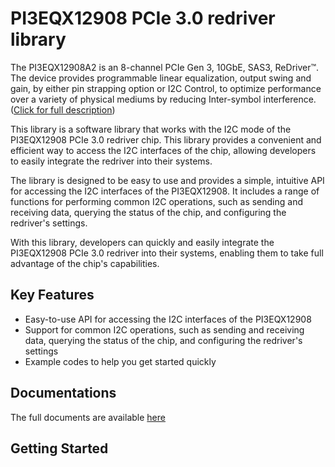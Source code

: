 # PI3EQX12908 PCIe 3.0 redriver library

The PI3EQX12908A2 is an 8-channel PCIe Gen 3, 10GbE, SAS3, ReDriver™. The device provides programmable linear equalization, output swing and gain, by either pin strapping option or I2C Control, to optimize performance over a variety of physical mediums by reducing Inter-symbol interference. ([Click for full description](https://www.diodes.com/part/view/PI3EQX12908A2))

This library is a software library that works with the I2C mode of the PI3EQX12908 PCIe 3.0 redriver chip. This library provides a convenient and efficient way to access the I2C interfaces of the chip, allowing developers to easily integrate the redriver into their systems.

The library is designed to be easy to use and provides a simple, intuitive API for accessing the I2C interfaces of the PI3EQX12908. It includes a range of functions for performing common I2C operations, such as sending and receiving data, querying the status of the chip, and configuring the redriver's settings.

With this library, developers can quickly and easily integrate the PI3EQX12908 PCIe 3.0 redriver into their systems, enabling them to take full advantage of the chip's capabilities. 

## Key Features

* Easy-to-use API for accessing the I2C interfaces of the PI3EQX12908
* Support for common I2C operations, such as sending and receiving data, querying the status of the chip, and configuring the redriver's settings
* Example codes to help you get started quickly

## Documentations

The full documents are available [here](https://smotlaq.github.io/PI3EQX12908-arduino/)

## Getting Started
